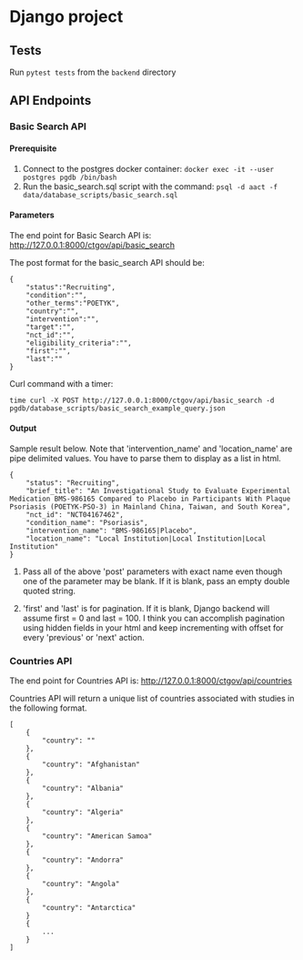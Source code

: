 # Django project

## Tests
Run `pytest tests` from the `backend` directory


## API Endpoints

### Basic Search API

#### Prerequisite

1. Connect to the postgres docker container: `docker exec -it --user postgres pgdb /bin/bash`
2. Run the basic_search.sql script with the command: `psql -d aact -f data/database_scripts/basic_search.sql`


#### Parameters

The end point for Basic Search API is:
<http://127.0.0.1:8000/ctgov/api/basic_search>

The post format for the basic_search API should be:


	{
	    "status":"Recruiting",
	    "condition":"",
	    "other_terms":"POETYK",
	    "country":"",
	    "intervention":"",
	    "target":"",
	    "nct_id":"",
	    "eligibility_criteria":"",
	    "first":"",
	    "last":""
	}

Curl command with a timer:

`time curl -X POST http://127.0.0.1:8000/ctgov/api/basic_search -d pgdb/database_scripts/basic_search_example_query.json`

#### Output


Sample result below. Note that 'intervention_name' and 'location_name' are pipe delimited values. You have to parse them to display as a list in html.


	{
	    "status": "Recruiting",
	    "brief_title": "An Investigational Study to Evaluate Experimental Medication BMS-986165 Compared to Placebo in Participants With Plaque Psoriasis (POETYK-PSO-3) in Mainland China, Taiwan, and South Korea",
	    "nct_id": "NCT04167462",
	    "condition_name": "Psoriasis",
	    "intervention_name": "BMS-986165|Placebo",
	    "location_name": "Local Institution|Local Institution|Local Institution"
	}


1. Pass all of the above 'post' parameters with exact name even though one of the parameter may be blank. If it is blank, pass an empty double quoted string.

2. 'first' and 'last' is for pagination. If it is blank, Django backend will assume first = 0 and last = 100. I think you can accomplish pagination using hidden fields in your html and keep incrementing with offset for every 'previous' or 'next' action.


### Countries API

The end point for Countries API is:
<http://127.0.0.1:8000/ctgov/api/countries>

Countries API will return a unique list of countries associated with studies in the following format.

	[
	    {
	        "country": ""
	    },
	    {
	        "country": "Afghanistan"
	    },
	    {
	        "country": "Albania"
	    },
	    {
	        "country": "Algeria"
	    },
	    {
	        "country": "American Samoa"
	    },
	    {
	        "country": "Andorra"
	    },
	    {
	        "country": "Angola"
	    },
	    {
	        "country": "Antarctica"
	    }
	    {
	        ...
	    }
	]

